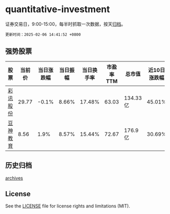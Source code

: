 # quantitative-investment

证券交易日，9:00-15:00，每半时抓取一次数据，按天[归档](archives)。

`更新时间：2025-02-06 14:41:52 +0800`

## 强势股票

|股票|当前价|当日涨跌幅|当日振幅|当日换手率|市盈率TTM|总市值|近10日涨跌幅|
|----|----|----|----|----|----|----|----|
|[彩讯股份](https://xueqiu.com/S/SZ300634)|29.77|-0.1%|8.66%|17.48%|63.03|134.33亿|45.01%|
|[豆神教育](https://xueqiu.com/S/SZ300010)|8.56|1.9%|8.57%|15.44%|72.67|176.9亿|30.69%|

## 历史归档

[archives](archives)

## License

See the [LICENSE](LICENSE) file for license rights and limitations (MIT).